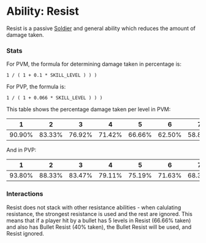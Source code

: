 Ability: Resist
===============

Resist is a passive [Soldier](../classes/necromancer.md) and general ability which reduces the amount of damage taken.

### Stats

For PVM, the formula for determining damage taken in percentage is:

    1 / ( 1 + 0.1 * SKILL_LEVEL ) ) )

For PVP, the formula is:

    1 / ( 1 + 0.066 * SKILL_LEVEL ) ) )

This table shows the percentage damage taken per level in PVM:

|   1    |   2    |   3    |   4    |   5    |   6    |   7    |   8    |   9    |   10   |...|   20   |...|   30   |
| ------ | ------ | ------ | ------ | ------ | ------ | ------ | ------ | ------ | ------ |---| ------ |---| ------ |
| 90.90% | 83.33% | 76.92% | 71.42% | 66.66% | 62.50% | 58.82% | 55.55% | 52.63% | 50.00% |...| 33.33% |...| 25.00% |

And in PVP:

|   1    |   2    |   3    |   4    |   5    |   6    |   7    |   8    |   9    |   10   |...|   20   |...|   30   |
| ------ | ------ | ------ | ------ | ------ | ------ | ------ | ------ | ------ | ------ |---| ------ |---| ------ |
| 93.80% | 88.33% | 83.47% | 79.11% | 75.19% | 71.63% | 68.39% | 65.44% | 62.74% | 60.24% |...| 43.10% |...| 33.56% |

### Interactions

Resist does not stack with other resistance abilities - when calulating resistance, the strongest resistance is used
and the rest are ignored. This means that if a player hit by a bullet has 5 levels in Resist (66.66% taken) and also has
Bullet Resist (40% taken), the Bullet Resist will be used, and Resist ignored.